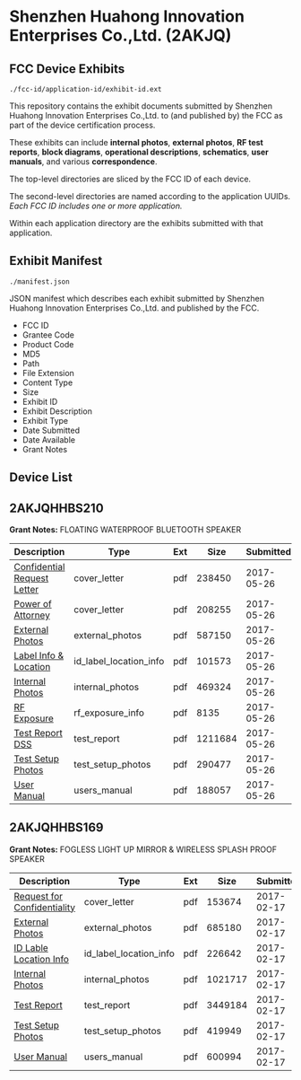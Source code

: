 # Shenzhen Huahong Innovation Enterprises Co.,Ltd. (2AKJQ)
## FCC Device Exhibits

```
./fcc-id/application-id/exhibit-id.ext
```

This repository contains the exhibit documents submitted by Shenzhen Huahong Innovation Enterprises Co.,Ltd. to (and published by) the FCC as part of the device certification process.

These exhibits can include **internal photos**, **external photos**, **RF test reports**, **block diagrams**, **operational descriptions**, **schematics**, **user manuals**, and various **correspondence**.

The top-level directories are sliced by the FCC ID of each device.

The second-level directories are named according to the application UUIDs. *Each FCC ID includes one or more application.*

Within each application directory are the exhibits submitted with that application. 

## Exhibit Manifest

```
./manifest.json
```

JSON manifest which describes each exhibit submitted by Shenzhen Huahong Innovation Enterprises Co.,Ltd. and published by the FCC.

- FCC ID
- Grantee Code
- Product Code
- MD5
- Path
- File Extension
- Content Type
- Size
- Exhibit ID
- Exhibit Description
- Exhibit Type
- Date Submitted
- Date Available
- Grant Notes

## Device List
## 2AKJQHHBS210
**Grant Notes:** FLOATING WATERPROOF BLUETOOTH SPEAKER

| Description | Type | Ext | Size | Submitted | Available |
| ----------- | ---- | --- | ---- | --------- | --------- |
| [Confidential Request Letter](2AKJQHHBS210/a83998f0b3ff8b54b44248ad3b103db5/3404651.pdf) | cover_letter | pdf | 238450 | 2017-05-26 | 2017-05-26 |
| [Power of Attorney](2AKJQHHBS210/a83998f0b3ff8b54b44248ad3b103db5/3404652.pdf) | cover_letter | pdf | 208255 | 2017-05-26 | 2017-05-26 |
| [External Photos](2AKJQHHBS210/a83998f0b3ff8b54b44248ad3b103db5/3404648.pdf) | external_photos | pdf | 587150 | 2017-05-26 | 2017-05-26 |
| [Label Info & Location](2AKJQHHBS210/a83998f0b3ff8b54b44248ad3b103db5/3404650.pdf) | id_label_location_info | pdf | 101573 | 2017-05-26 | 2017-05-26 |
| [Internal Photos](2AKJQHHBS210/a83998f0b3ff8b54b44248ad3b103db5/3404649.pdf) | internal_photos | pdf | 469324 | 2017-05-26 | 2017-05-26 |
| [RF Exposure](2AKJQHHBS210/a83998f0b3ff8b54b44248ad3b103db5/3404653.pdf) | rf_exposure_info | pdf | 8135 | 2017-05-26 | 2017-05-26 |
| [Test Report DSS](2AKJQHHBS210/a83998f0b3ff8b54b44248ad3b103db5/3404654.pdf) | test_report | pdf | 1211684 | 2017-05-26 | 2017-05-26 |
| [Test Setup Photos](2AKJQHHBS210/a83998f0b3ff8b54b44248ad3b103db5/3404655.pdf) | test_setup_photos | pdf | 290477 | 2017-05-26 | 2017-05-26 |
| [User Manual](2AKJQHHBS210/a83998f0b3ff8b54b44248ad3b103db5/3404656.pdf) | users_manual | pdf | 188057 | 2017-05-26 | 2017-05-26 |
## 2AKJQHHBS169
**Grant Notes:** FOGLESS LIGHT UP MIRROR & WIRELESS SPLASH PROOF SPEAKER

| Description | Type | Ext | Size | Submitted | Available |
| ----------- | ---- | --- | ---- | --------- | --------- |
| [Request for Confidentiality](2AKJQHHBS169/0f4e7eeea6caaca4c2dcf3f26c8d4e37/3286882.pdf) | cover_letter | pdf | 153674 | 2017-02-17 | 2017-02-17 |
| [External Photos](2AKJQHHBS169/0f4e7eeea6caaca4c2dcf3f26c8d4e37/3286883.pdf) | external_photos | pdf | 685180 | 2017-02-17 | 2017-02-17 |
| [ID Lable Location Info](2AKJQHHBS169/0f4e7eeea6caaca4c2dcf3f26c8d4e37/3286884.pdf) | id_label_location_info | pdf | 226642 | 2017-02-17 | 2017-02-17 |
| [Internal Photos](2AKJQHHBS169/0f4e7eeea6caaca4c2dcf3f26c8d4e37/3286886.pdf) | internal_photos | pdf | 1021717 | 2017-02-17 | 2017-02-17 |
| [Test Report](2AKJQHHBS169/0f4e7eeea6caaca4c2dcf3f26c8d4e37/3286885.pdf) | test_report | pdf | 3449184 | 2017-02-17 | 2017-02-17 |
| [Test Setup Photos](2AKJQHHBS169/0f4e7eeea6caaca4c2dcf3f26c8d4e37/3286887.pdf) | test_setup_photos | pdf | 419949 | 2017-02-17 | 2017-02-17 |
| [User Manual](2AKJQHHBS169/0f4e7eeea6caaca4c2dcf3f26c8d4e37/3286888.pdf) | users_manual | pdf | 600994 | 2017-02-17 | 2017-02-17 |
